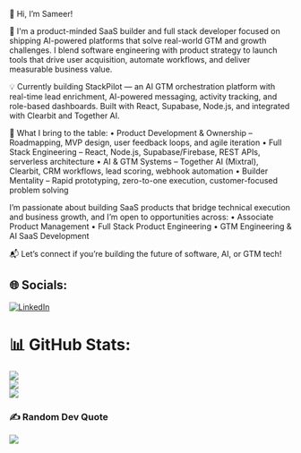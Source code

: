 👋 Hi, I’m Sameer!

🚀 I'm a product-minded SaaS builder and full stack developer focused on shipping AI-powered platforms that solve real-world GTM and growth challenges. I blend software engineering with product strategy to launch tools that drive user acquisition, automate workflows, and deliver measurable business value.

💡 Currently building StackPilot — an AI GTM orchestration platform with real-time lead enrichment, AI-powered messaging, activity tracking, and role-based dashboards. Built with React, Supabase, Node.js, and integrated with Clearbit and Together AI.

🔧 What I bring to the table:
• Product Development & Ownership – Roadmapping, MVP design, user feedback loops, and agile iteration
• Full Stack Engineering – React, Node.js, Supabase/Firebase, REST APIs, serverless architecture
• AI & GTM Systems – Together AI (Mixtral), Clearbit, CRM workflows, lead scoring, webhook automation
• Builder Mentality – Rapid prototyping, zero-to-one execution, customer-focused problem solving

I’m passionate about building SaaS products that bridge technical execution and business growth, and I’m open to opportunities across:
• Associate Product Management
• Full Stack Product Engineering
• GTM Engineering & AI SaaS Development

📬 Let’s connect if you’re building the future of software, AI, or GTM tech!

## 🌐 Socials:
[![LinkedIn](https://img.shields.io/badge/LinkedIn-%230077B5.svg?logo=linkedin&logoColor=white)](https://linkedin.com/in/sameer-sondhi) 

# 📊 GitHub Stats:
![](https://github-readme-stats.vercel.app/api?username=SameerSondhi&theme=blue-green&hide_border=false&include_all_commits=false&count_private=false)<br/>
![](https://github-readme-streak-stats.herokuapp.com/?user=SameerSondhi&theme=blue-green&hide_border=false)<br/>
![](https://github-readme-stats.vercel.app/api/top-langs/?username=SameerSondhi&theme=blue-green&hide_border=false&include_all_commits=false&count_private=false&layout=compact)

### ✍️ Random Dev Quote
![](https://quotes-github-readme.vercel.app/api?type=horizontal&theme=merko)

<!-- Proudly created with GPRM ( https://gprm.itsvg.in ) -->
